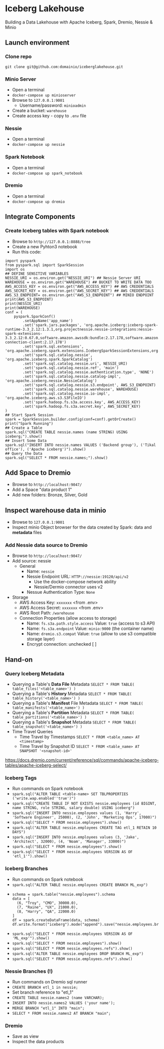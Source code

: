 # Iceberg Lakehouse
Building a Data Lakehouse with Apache Iceberg, Spark, Dremio, Nessie &amp; Minio

## Launch environment
### Clone repo
`git clone git@github.com:domainio/iceberglakehouse.git`
### Minio Server
* Open a terminal
* `docker-compose up minioserver`
* Browse to `127.0.0.1:9001`
  * Username/password: `minioadmin`
* Create a bucket: `warehouse`
* Create access key - copy to `.env` file

### Nessie
* Open a terminal
* `docker-compose up nessie`

### Spark Notebook
* Open a terminal
* `docker-compose up spark_notebook`

### Dremio
* Open a terminal
* `docker-compose up dremio`

## Integrate Components
### Create Iceberg tables with Spark notebook
* Browse to `http://127.0.0.1:8888/tree`
* Create a new Pyhton3 notebook
* Run this code:
```
import pyspark
from pyspark.sql import SparkSession
import os
## DEFINE SENSITIVE VARIABLES
NESSIE_URI = os.environ.get("NESSIE_URI") ## Nessie Server URI
WAREHOUSE = os.environ.get("WAREHOUSE") ## BUCKET TO WRITE DATA TOO
AWS_ACCESS_KEY = os.environ.get("AWS_ACCESS_KEY") ## AWS CREDENTIALS
AWS_SECRET_KEY = os.environ.get("AWS_SECRET_KEY") ## AWS CREDENTIALS
AWS_S3_ENDPOINT= os.environ.get("AWS_S3_ENDPOINT") ## MINIO ENDPOINT
print(AWS_S3_ENDPOINT)
print(NESSIE_URI)
print(WAREHOUSE)
conf = (
    pyspark.SparkConf()
        .setAppName('app_name')
        .set('spark.jars.packages', 'org.apache.iceberg:iceberg-spark-runtime-3.3_2.12:1.3.1,org.projectnessie.nessie-integrations:nessie-spark-extensions-3.3_2.12:0.67.0,software.amazon.awssdk:bundle:2.17.178,software.amazon.awssdk:url-connection-client:2.17.178')
        .set('spark.sql.extensions', 'org.apache.iceberg.spark.extensions.IcebergSparkSessionExtensions,org.projectnessie.spark.extensions.NessieSparkSessionExtensions')
        .set('spark.sql.catalog.nessie', 'org.apache.iceberg.spark.SparkCatalog')
        .set('spark.sql.catalog.nessie.uri', NESSIE_URI)
        .set('spark.sql.catalog.nessie.ref', 'main')
        .set('spark.sql.catalog.nessie.authentication.type', 'NONE')
        .set('spark.sql.catalog.nessie.catalog-impl', 'org.apache.iceberg.nessie.NessieCatalog')
        .set('spark.sql.catalog.nessie.s3.endpoint', AWS_S3_ENDPOINT)
        .set('spark.sql.catalog.nessie.warehouse', WAREHOUSE)
        .set('spark.sql.catalog.nessie.io-impl', 'org.apache.iceberg.aws.s3.S3FileIO')
        .set('spark.hadoop.fs.s3a.access.key', AWS_ACCESS_KEY)
        .set('spark.hadoop.fs.s3a.secret.key', AWS_SECRET_KEY)
)
## Start Spark Session
spark = SparkSession.builder.config(conf=conf).getOrCreate()
print("Spark Running")
## Create a Table
spark.sql("CREATE TABLE nessie.names (name STRING) USING iceberg;").show()
## Insert Some Data
spark.sql("INSERT INTO nessie.names VALUES ('Backend group'), ('Tikal office'), ('Apache iceberg')").show()
## Query the Data
spark.sql("SELECT * FROM nessie.names;").show()
```

## Add Space to Dremio
* Browse to `http://localhost:9047/`
* Add a Space "data product 1"
* Add new folders: Bronze, Silver, Gold

## Inspect warehouse data in minio
* Browse to `127.0.0.1:9001`
* Inspect minio Object browser for the data created by Spark: data and **metadata** files

### Add Nessie data source to Dremio
* Browse to `http://localhost:9047/`
* Add source: nessie
  * General
    * Name: `nessie`
    * Nessie Endpoint URL: `HTTP://nessie:19120/api/v2`
      - Use the docker-compose network ability
      - Nessie/Dermio connector uses v2
    * Nessue Authentication Type: `None`
* Storage
  * AWS Access Key: `xxxxxxx` <from .env>
  * AWS Access Secret: `xxxxxxx` <from .env>
  * AWS Root Path: `/warehouse`
  * Connection Properties (allow access to storage)
    * Name: `fs.s3a.path.style.access` Value: `true` (access to s3 API) 
    * Name: `fs.s3a.endpoint` Value: `minio:9000` (the container name)
    * Name: `dremio.s3.compat` Value: `true`  (allow to use s3 compatible storage layer)
    * Encrypt connection: unchecked [ ]
    

## Hand-on
### Query Iceberg Metadata
* Querying a Table's **Data File** Metadata `SELECT * FROM TABLE( table_files('<table_name>') )`
* Querying a Table's **History** Metadata `SELECT * FROM TABLE( table_history('<table_name>') )`
* Querying a Table's **Manifest** File Metadata `SELECT * FROM TABLE( table_manifests('<table_name>') )`
* Querying a Table's **Partition** Metadata `SELECT * FROM TABLE( table_partitions('<table_name>') )`
* Querying a Table's **Snapshot** Metadata `SELECT * FROM TABLE( table_snapshot('<table_name>') )`
* Time Travel Queries
  * Time Travel by Timestamps `SELECT * FROM <table_name> AT <timestamp>`
  * Time Travel by Snapshot ID `SELECT * FROM <table_name> AT SNAPSHOT '<snapshot-id>'`

https://docs.dremio.com/current/reference/sql/commands/apache-iceberg-tables/apache-iceberg-select/


### Iceberg Tags
* Run commands on Spark notebook
* `spark.sql("ALTER TABLE <table-name> SET TBLPROPERTIES ('write.wap.enabled''true')")`
* `spark.sql("CREATE TABLE IF NOT EXISTS nessie.employees (id BIGINT, name STRING, role STRING, salary double) USING iceberg")`
* `spark.sql("INSERT INTO nessie.employees values (1, 'Harry', 'Software Engineer', 25000), (2, 'John', 'Marketing Ops', 17000)")`
* `spark.sql("SELECT * FROM nessie.employees").show()`
* `spark.sql("ALTER TABLE nessie.employees CREATE TAG etl_1 RETAIN 10 DAYS")`
* `spark.sql("INSERT INTO nessie.employees values (3, 'Jake', 'Architect', 32000), (4, 'Noam', 'Manager', 33000)")`
* `spark.sql("SELECT * FROM nessie.employees").show()`
* `spark.sql("SELECT * FROM nessie.employees VERSION AS OF 'etl_1'").show()`

### Iceberg Branches
* Run commands on Spark notebook
* `spark.sql("ALTER TABLE nessie.employees CREATE BRANCH ML_exp")`
* ```
  schema = spark.table("nessie.employees").schema
  data = [
    (6, "Troy", "CMO", 30000.0),
    (7, "Raine", "UX", 21000.0),
    (8, "Harry", "QA", 22000.0)
  ]
  df = spark.createDataFrame(data, schema)
  df.write.format("iceberg").mode("append").save("nessie.employees.branch_ML_exp")
  ```
* `spark.sql("SELECT * FROM nessie.employees VERSION AS OF 'ML_exp'").show()`
* `spark.sql("SELECT * FROM nessie.employees").show()`
* `spark.sql("SELECT * FROM nessie.employees.refs").show()`
* `spark.sql("ALTER TABLE nessie.employees DROP BRANCH ML_exp")`
* `spark.sql("SELECT * FROM nessie.employees.refs").show()`

### Nessie Branches (!)
* Run commands on Dremio sql runner
* `CREATE BRANCH etl_1 in nessie;`
* Set branch reference to "etl_1"
* `CREATE TABLE nessie.names2 (name VARCHAR);`
* `INSERT INTO nessie.names2 VALUES ('your name');`
* `MERGE BRANCH "etl_1" INTO "main";`
* `SELECT * FROM nessie.names2 AT BRANCH "main";`

### Dremio
* Save as view
* Inspect the data products
